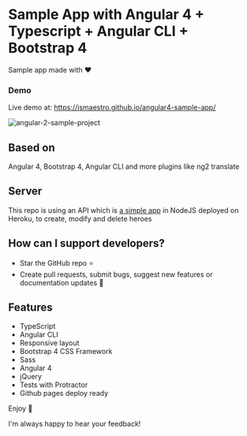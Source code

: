 # Sample App with Angular 4 + Typescript + Angular CLI + Bootstrap 4

Sample app made with  :heart:

### Demo

Live demo at: https://ismaestro.github.io/angular4-sample-app/

![angular-2-sample-project](http://i65.tinypic.com/1jqhx2.jpg)

## Based on
Angular 4, Bootstrap 4, Angular CLI and more plugins like ng2 translate

## Server

This repo is using an API which is [a simple app](https://github.com/Ismaestro/tour-of-heroes-sample-app) in NodeJS deployed on Heroku, to create, modify and delete heroes

## How can I support developers?
- Star the GitHub repo :star:
- Create pull requests, submit bugs, suggest new features or documentation updates :wrench:

## Features
* TypeScript
* Angular CLI
* Responsive layout
* Bootstrap 4 CSS Framework
* Sass
* Angular 4
* jQuery
* Tests with Protractor
* Github pages deploy ready

Enjoy :metal:

I'm always happy to hear your feedback!
